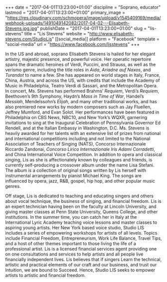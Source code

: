 +++
date = "2017-04-01T13:23:00+01:00"
discipline = "Soprano, educator"
lastmod = "2017-04-01T13:23:00+01:00"
primary_image = "https://res.cloudinary.com/schmopera/image/upload/v1545409169/media/webhook-uploads/1491049142082/2017-04-02---Elisabeth-Stevens.jpg.jpg"
publishDate = "2017-04-01T13:23:00+01:00"
slug = "lis-stevens"
title = "Lis Stevens"
website = "http://www.elisabeth-stevens.com/StudioLis"
[[social_media]]
platform = "Facebook"
template = "social-media"
url = "https://www.facebook.com/lisstevens"
+++

In the US and abroad, soprano Elisabeth Stevens is hailed for her elegant artistry, majestic presence, and powerful voice.  Her operatic repertoire spans the dramatic heroines of Verdi, Puccini, and Strauss, as well as the verismo genre, including the title roles in *Aida*, *Ariadne auf Naxos*, and *Turandot* to name a few.  She has appeared on world stages in Italy, France, China, Austria, and across the US, with credits that include the Academy of Music in Philadelphia, Teatro Verdi di Sassari, and the Metropolitan Opera.  In concert, Ms. Stevens has performed Brahms’ *Requiem*, Verdi’s *Requiem*, Beethoven’s 9th Symphony, Haydn’s *Mass in Time of War*, Handel’s *Messiah*, Mendelssohn’s *Elijah*, and many other traditional works, and has also premiered new works by modern composers such as Jay Fluellen, Jeffrey Mumford, and Evan Solot.  Her performances have been featured in Philadelphia on CBS News, NBC10, and New York’s WQXR, garnering invitations to sing at the Inaugural Celebration of Pennsylvania Governor Ed Rendell, and at the Italian Embassy in Washington, D.C.  Ms. Stevens is heavily awarded for her talents with an extensive list of prizes from national and international competitions including and not limited to the National Association of Teachers of Singing (NATS), Concorso Internazionale Riccardo Zandonai, *Concorso Lirico Internazionale Iris Adami Corradetti*, and China International Voice Competition.  In addition to opera and classical singing, Lis as she is affectionately known by colleagues and friends, is currently self-producing a crossover album under the name Lisa Stefani.  The album is a collection of original songs written by Lis herself with instrumental arrangements by pianist Michael King.  The songs are influenced by opera, jazz, R&B, gospel, hip hop, and other popular music genres.

Off stage, Lis is dedicated to teaching and educating singers and others about vocal technique, the business of singing, and financial freedom.  Lis is an expert technician having been on the faculty at Lincoln University, and giving master classes at Penn State University, Queens College, and other institutions.  In the summer time, you can catch her in Italy at the International Lyric Academy teaching voice lessons and master classes to aspiring young artists.  Her New York based voice studio, Studio LIS includes a series of empowering workshops for artists of all levels.  Topics include Financial Freedom, Entrepreneurism, Work Life Balance, Travel Tips, and a host of other themes important to those living the life of a professional artist.  Lis is a licensed financial services agent providing one on one consultations and services to help artists and all people live financially independent lives.  Lis believes that if singers Learn the technical, artistic and practical elements of our craft and our business, and trust our Intuition, we are bound to Succeed.  Hence, Studio LIS seeks to empower artists to artistic and financial freedom.
